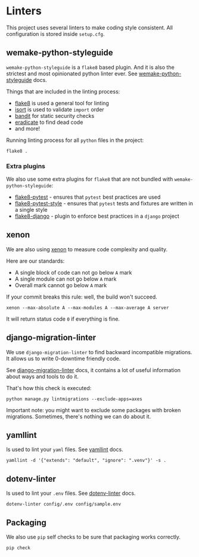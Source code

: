 Linters
=======

This project uses several linters to make coding style consistent. All
configuration is stored inside `setup.cfg`.

wemake-python-styleguide
------------------------

`wemake-python-styleguide` is a `flake8` based plugin. And it is also
the strictest and most opinionated python linter ever. See
[wemake-python-styleguide](https://wemake-python-styleguide.readthedocs.io/en/latest/)
docs.

Things that are included in the linting process:

-   [flake8](http://flake8.pycqa.org/) is used a general tool for
    linting
-   [isort](https://github.com/timothycrosley/isort) is used to validate
    `import` order
-   [bandit](https://github.com/PyCQA/bandit) for static security checks
-   [eradicate](https://github.com/myint/eradicate) to find dead code
-   and more!

Running linting process for all `python` files in the project:

``` {.sourceCode .bash}
flake8 .
```

### Extra plugins

We also use some extra plugins for `flake8` that are not bundled with
`wemake-python-styleguide`:

-   [flake8-pytest](https://github.com/vikingco/flake8-pytest) - ensures
    that `pytest` best practices are used
-   [flake8-pytest-style](https://github.com/m-burst/flake8-pytest-style) -
    ensures that `pytest` tests and fixtures are written in a single
    style
-   [flake8-django](https://github.com/rocioar/flake8-django) - plugin
    to enforce best practices in a `django` project

xenon
-----

We are also using [xenon](https://github.com/rubik/xenon) to measure
code complexity and quality.

Here are our standards:

-   A single block of code can not go below `A` mark
-   A single module can not go below `A` mark
-   Overall mark cannot go below `A` mark

If your commit breaks this rule: well, the build won't succeed.

``` {.sourceCode .bash}
xenon --max-absolute A --max-modules A --max-average A server
```

It will return status code `0` if everything is fine.

django-migration-linter
-----------------------

We use `django-migration-linter` to find backward incompatible
migrations. It allows us to write 0-downtime friendly code.

See
[django-migration-linter](https://github.com/3YOURMIND/django-migration-linter)
docs, it contains a lot of useful information about ways and tools to do
it.

That's how this check is executed:

``` {.sourceCode .bash}
python manage.py lintmigrations --exclude-apps=axes
```

Important note: you might want to exclude some packages with broken
migrations. Sometimes, there's nothing we can do about it.

yamllint
--------

Is used to lint your `yaml` files. See
[yamllint](https://github.com/adrienverge/yamllint) docs.

``` {.sourceCode .bash}
yamllint -d '{"extends": "default", "ignore": ".venv"}' -s .
```

dotenv-linter
-------------

Is used to lint your `.env` files. See
[dotenv-linter](https://github.com/wemake-services/dotenv-linter) docs.

``` {.sourceCode .bash}
dotenv-linter config/.env config/sample.env
```

Packaging
---------

We also use `pip` self checks to be sure that packaging works correctly.

``` {.sourceCode .bash}
pip check
```
